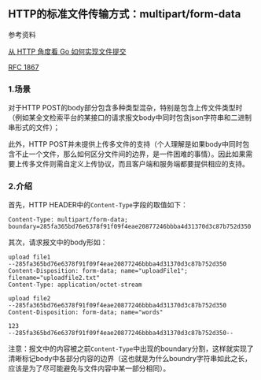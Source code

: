 ## HTTP的标准文件传输方式：multipart/form-data

参考资料

[从 HTTP 角度看 Go 如何实现文件提交](https://juejin.cn/post/6844904017466753032)

[RFC 1867](https://tools.ietf.org/html/rfc1867)

### 1.场景

对于HTTP POST的body部分包含多种类型混杂，特别是包含上传文件类型时（例如某全文检索平台的某接口的请求报文body中同时包含json字符串和二进制串形式的文件）；

此外，HTTP POST并未提供上传多文件的支持（个人理解是如果body中同时包含不止一个文件，那么如何区分文件间的边界，是一件困难的事情）。因此如果需要上传多文件则需自定义上传协议，而且客户端和服务端都要提供相应的支持。

### 2.介绍

首先，HTTP HEADER中的`Content-Type`字段的取值如下：

`Content-Type: multipart/form-data; boundary=285fa365bd76e6378f91f09f4eae20877246bbba4d31370d3c87b752d350`

其次，请求报文中的body形如：

```
upload file1
--285fa365bd76e6378f91f09f4eae20877246bbba4d31370d3c87b752d350
Content-Disposition: form-data; name="uploadFile1"; filename="uploadfile2.txt"
Content-Type: application/octet-stream

upload file2
--285fa365bd76e6378f91f09f4eae20877246bbba4d31370d3c87b752d350
Content-Disposition: form-data; name="words"

123
--285fa365bd76e6378f91f09f4eae20877246bbba4d31370d3c87b752d350--
```

注意：报文中的内容被之前`Content-Type`中出现的boundary分割，这样就实现了清晰标记body中各部分内容的边界（这也就是为什么boundry字符串如此之长，应该是为了尽可能避免与文件内容中某一部分相同）。



